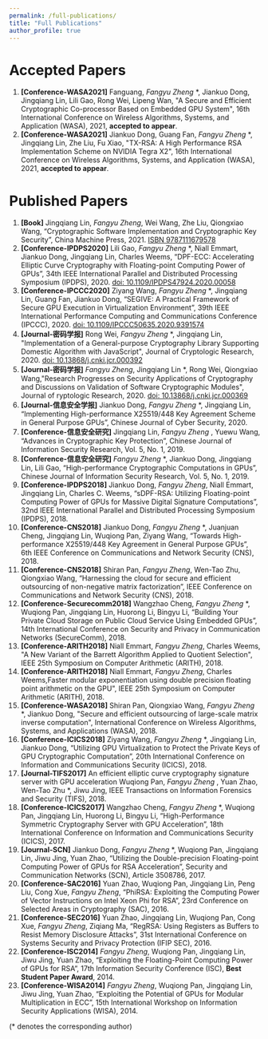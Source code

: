 ```yaml
---
permalink: /full-publications/
title: "Full Publications"
author_profile: true
---
```


Accepted Papers
======

1. **[Conference-WASA2021]** Fanguang, *Fangyu Zheng* *, Jiankuo Dong, Jingqiang Lin, Lili Gao, Rong Wei, Lipeng Wan, "A Secure and Efficient Cryptographic Co-processor Based on Embedded GPU System", 16th International Conference on Wireless Algorithms, Systems, and Application (WASA), 2021, **accepted to appear**.
1. **[Conference-WASA2021]** Jiankuo Dong, Guang Fan, *Fangyu Zheng* *, Jingqiang Lin, Zhe Liu, Fu Xiao, "TX-RSA: A High Performance RSA Implementation Scheme on NVIDIA Tegra X2", 16th International Conference on Wireless Algorithms, Systems, and Application (WASA), 2021, **accepted to appear**.

Published Papers
======

1. **[Book]** Jingqiang Lin, *Fangyu Zheng*, Wei Wang, Zhe Liu, Qiongxiao Wang, “Cryptographic Software Implementation and Cryptographic Key Security”, China Machine Press, 2021. [ISBN 9787111679578](http://www.hzcourse.com/web/teachRes/detail/5217/214)
1. **[Conference-IPDPS2020]** Lili Gao, *Fangyu Zheng* *, Niall Emmart, Jiankuo Dong, Jingqiang Lin, Charles Weems, “DPF-ECC: Accelerating Elliptic Curve Cryptography with Floating-point Computing Power of GPUs”, 34th IEEE International Parallel and Distributed Processing Symposium (IPDPS), 2020. [doi: 10.1109/IPDPS47924.2020.00058](https://ieeexplore.ieee.org/abstract/document/9139772)
1. **[Conference-IPCCC2020]** Ziyang Wang, *Fangyu Zheng* *, Jingqiang Lin, Guang Fan, Jiankuo Dong, “SEGIVE: A Practical Framework of Secure GPU Execution in Virtualization Environment”, 39th IEEE International Performance Computing and Communications Conference (IPCCC), 2020. [doi: 10.1109/IPCCC50635.2020.9391574](https://ieeexplore.ieee.org/document/9391574)
1. **[Journal-密码学报]** Rong Wei, *Fangyu Zheng* *, Jingqiang Lin, "Implementation of a General-purpose Cryptography Library Supporting Domestic Algorithm with JavaScript", Journal of Cryptologic Research, 2020. [doi: 10.13868/j.cnki.jcr.000392](http://www.jcr.cacrnet.org.cn/CN/10.13868/j.cnki.jcr.000392)
1. **[Journal-密码学报]** *Fangyu Zheng*, Jingqiang Lin *, Rong Wei, Qiongxiao Wang,"Research Progresses on Security Applications of Cryptography and Discussions on Validation of Software Cryptographic Modules", Journal of ryptologic Research, 2020. [doi: 10.13868/j.cnki.jcr.000369](http://www.jcr.cacrnet.org.cn/CN/10.13868/j.cnki.jcr.000369)
1. **[Journal-信息安全学报]** Jiankuo Dong, *Fangyu Zheng* *, Jingqiang Lin, “Implementing High-performance X25519/448 Key Agreement Scheme in General Purpose GPUs”, Chinese Journal of Cyber Security, 2020.
1. **[Conference-信息安全研究]** Jingqiang Lin, *Fangyu Zheng* , Yuewu Wang, “Advances in Cryptographic Key Protection”, Chinese Journal of Information Security Research, Vol. 5, No. 1, 2019.
1. **[Conference-信息安全研究]** *Fangyu Zheng* *, Jiankuo Dong, Jingqiang Lin, Lili Gao, “High-performance Cryptographic Computations in GPUs”, Chinese Journal of Information Security Research, Vol. 5, No. 1, 2019.
1. **[Conference-IPDPS2018]** Jiankuo Dong, *Fangyu Zheng*, Niall Emmart, Jingqiang Lin, Charles C. Weems, “sDPF-RSA: Utilizing Floating-point Computing Power of GPUs for Massive Digital Signature Computations”, 32nd IEEE International Parallel and Distributed Processing Symposium (IPDPS), 2018.
1. **[Conference-CNS2018]** Jiankuo Dong, *Fangyu Zheng* *, Juanjuan Cheng, Jingqiang Lin, Wuqiong Pan, Ziyang Wang, “Towards High-performance X25519/448 Key Agreement in General Purpose GPUs”, 6th IEEE Conference on Communications and Network Security (CNS), 2018.
1. **[Conference-CNS2018]** Shiran Pan, *Fangyu Zheng*, Wen-Tao Zhu, Qiongxiao Wang, “Harnessing the cloud for secure and efficient outsourcing of non-negative matrix factorization”, IEEE Conference on Communications and Network Security (CNS), 2018.
1. **[Conference-Securecomm2018]** Wangzhao Cheng, *Fangyu Zheng* *, Wuqiong Pan, Jingqiang Lin, Huorong Li, Bingyu Li, “Building Your Private Cloud Storage on Public Cloud Service Using Embedded GPUs”, 14th International Conference on Security and Privacy in Communication Networks (SecureComm), 2018.
1. **[Conference-ARITH2018]** Niall Emmart, *Fangyu Zheng*, Charles Weems, "A New Variant of the Barrett Algorithm Applied to Quotient Selection", IEEE 25th Symposium on Computer Arithmetic (ARITH), 2018.
1. **[Conference-ARITH2018]** Niall Emmart, *Fangyu Zheng*, Charles Weems,Faster modular exponentiation using double precision floating point arithmetic on the GPU", IEEE 25th Symposium on Computer Arithmetic (ARITH), 2018.
1. **[Conference-WASA2018]**  Shiran Pan, Qiongxiao Wang, *Fangyu Zheng* *, Jiankuo Dong, "Secure and efficient outsourcing of large-scale matrix inverse computation", International Conference on Wireless Algorithms, Systems, and Applications (WASA), 2018.
1. **[Conference-ICICS2018]** Ziyang Wang, *Fangyu Zheng* *, Jingqiang Lin, Jiankuo Dong, “Utilizing GPU Virtualization to Protect the Private Keys of GPU Cryptographic Computation”, 20th International Conference on Information and Communications Security (ICICS), 2018.
1. **[Journal-TIFS2017]** An efficient elliptic curve cryptography signature server with GPU acceleration
Wuqiong Pan, *Fangyu Zheng* , Yuan Zhao, Wen-Tao Zhu *, Jiwu Jing, IEEE Transactions on Information Forensics and Security (TIFS), 2018.
1. **[Conference-ICICS2017]** Wangzhao Cheng, *Fangyu Zheng* *, Wuqiong Pan, Jingqiang Lin, Huorong Li, Bingyu Li, “High-Performance Symmetric Cryptography Server with GPU Acceleration”, 18th International Conference on Information and Communications Security (ICICS), 2017.
1. **[Journal-SCN]** Jiankuo Dong, *Fangyu Zheng* *, Wuqiong Pan, Jingqiang Lin, Jiwu Jing, Yuan Zhao, “Utilizing the Double-precision Floating-point Computing Power of GPUs for RSA Acceleration”, Security and Communication Networks (SCN), Article 3508786, 2017.
1. **[Conference-SAC2016]** Yuan Zhao, Wuqiong Pan, Jingqiang Lin, Peng Liu, Cong Xue, *Fangyu Zheng*, “PhiRSA: Exploiting the Computing Power of Vector Instructions on Intel Xeon Phi for RSA”, 23rd Conference on Selected Areas in Cryptography (SAC), 2016.
1. **[Conference-SEC2016]** Yuan Zhao, Jingqiang Lin, Wuqiong Pan, Cong Xue, *Fangyu Zheng*, Ziqiang Ma, “RegRSA: Using Registers as Buffers to Resist Memory Disclosure Attacks”, 31st International Conference on Systems Security and Privacy Protection (IFIP SEC), 2016.
1. **[Conference-ISC2014]** *Fangyu Zheng*, Wuqiong Pan, Jingqiang Lin, Jiwu Jing, Yuan Zhao, “Exploiting the Floating-Point Computing Power of GPUs for RSA”, 17th Information Security Conference (ISC), **Best Student Paper Award**, 2014.
1. **[Conference-WISA2014]** *Fangyu Zheng*, Wuqiong Pan, Jingqiang Lin, Jiwu Jing, Yuan Zhao, “Exploiting the Potential of GPUs for Modular Multiplication in ECC”, 15th International Workshop on Information Security Applications (WISA), 2014.

(* denotes the corresponding author)